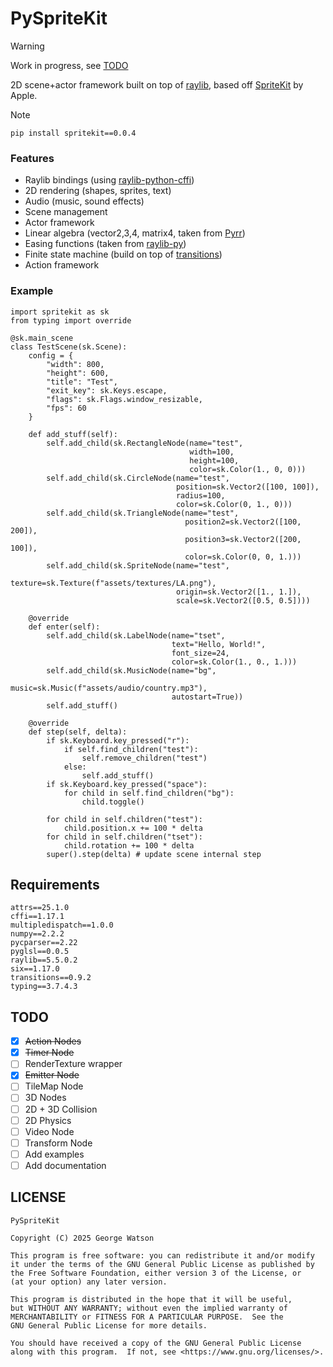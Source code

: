 # PySpriteKit

> [!WARNING]
> Work in progress, see [TODO](#todo)

2D scene+actor framework built on top of [raylib](https://github.com/raysan5/raylib), based off [SpriteKit](https://developer.apple.com/documentation/spritekit) by Apple.

> [!NOTE]
> `pip install spritekit==0.0.4`

### Features

- Raylib bindings (using [raylib-python-cffi](https://github.com/electronstudio/raylib-python-cffi/tree/master))
- 2D rendering (shapes, sprites, text)
- Audio (music, sound effects)
- Scene management
- Actor framework
- Linear algebra (vector2,3,4, matrix4, taken from [Pyrr](https://github.com/adamlwgriffiths/Pyrr))
- Easing functions (taken from [raylib-py](https://github.com/overdev/raylib-py/blob/master/src/raylibpy/easings.py))
- Finite state machine (build on top of [transitions](https://github.com/pytransitions/transitions))
- Action framework

### Example

```python3
import spritekit as sk
from typing import override

@sk.main_scene
class TestScene(sk.Scene):
    config = {
        "width": 800,
        "height": 600,
        "title": "Test",
        "exit_key": sk.Keys.escape,
        "flags": sk.Flags.window_resizable,
        "fps": 60
    }

    def add_stuff(self):
        self.add_child(sk.RectangleNode(name="test",
                                        width=100,
                                        height=100,
                                        color=sk.Color(1., 0, 0)))
        self.add_child(sk.CircleNode(name="test",
                                     position=sk.Vector2([100, 100]),
                                     radius=100,
                                     color=sk.Color(0, 1., 0)))
        self.add_child(sk.TriangleNode(name="test",
                                       position2=sk.Vector2([100, 200]),
                                       position3=sk.Vector2([200, 100]),
                                       color=sk.Color(0, 0, 1.)))
        self.add_child(sk.SpriteNode(name="test",
                                     texture=sk.Texture(f"assets/textures/LA.png"),
                                     origin=sk.Vector2([1., 1.]),
                                     scale=sk.Vector2([0.5, 0.5])))

    @override
    def enter(self):
        self.add_child(sk.LabelNode(name="tset",
                                    text="Hello, World!",
                                    font_size=24,
                                    color=sk.Color(1., 0., 1.)))
        self.add_child(sk.MusicNode(name="bg",
                                    music=sk.Music(f"assets/audio/country.mp3"),
                                    autostart=True))
        self.add_stuff()

    @override
    def step(self, delta):
        if sk.Keyboard.key_pressed("r"):
            if self.find_children("test"):
                self.remove_children("test")
            else:
                self.add_stuff()
        if sk.Keyboard.key_pressed("space"):
            for child in self.find_children("bg"):
                child.toggle()

        for child in self.children("test"):
            child.position.x += 100 * delta
        for child in self.children("tset"):
            child.rotation += 100 * delta
        super().step(delta) # update scene internal step
```

## Requirements

```
attrs==25.1.0
cffi==1.17.1
multipledispatch==1.0.0
numpy==2.2.2
pycparser==2.22
pyglsl==0.0.5
raylib==5.5.0.2
six==1.17.0
transitions==0.9.2
typing==3.7.4.3
```

## TODO

- [X] ~~Action Nodes~~
- [X] ~~Timer Node~~
- [ ] RenderTexture wrapper
- [X] ~~Emitter Node~~
- [ ] TileMap Node
- [ ] 3D Nodes
- [ ] 2D + 3D Collision
- [ ] 2D Physics
- [ ] Video Node
- [ ] Transform Node
- [ ] Add examples
- [ ] Add documentation

## LICENSE

```
PySpriteKit

Copyright (C) 2025 George Watson

This program is free software: you can redistribute it and/or modify
it under the terms of the GNU General Public License as published by
the Free Software Foundation, either version 3 of the License, or
(at your option) any later version.

This program is distributed in the hope that it will be useful,
but WITHOUT ANY WARRANTY; without even the implied warranty of
MERCHANTABILITY or FITNESS FOR A PARTICULAR PURPOSE.  See the
GNU General Public License for more details.

You should have received a copy of the GNU General Public License
along with this program.  If not, see <https://www.gnu.org/licenses/>.
```
